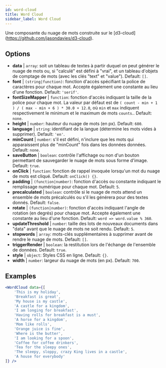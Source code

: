 ```yaml
---
id: word-cloud 
title: Word Cloud
sidebar_label: Word Cloud
---
```


Une composante du nuage de mots construite sur le [d3-cloud] (https://github.com/jasondavies/d3-cloud).

## Options

* __data__ | `array`: soit un tableau de textes à partir duquel on peut générer le nuage de mots ou, si "calculé" est défini à "vrai", et un tableau d'objets de comptage de mots (avec les clés "text" et "value"). Default: `[]`.
* __font__ | `(string|function)`: fonction d'accès spécifiant la police de caractères pour chaque mot. Accepte également une constante au lieu d'une fonction. Default: `'serif'`.
* __fontSizeMapper__ | `function`: fonction d'accès indiquant la taille de la police pour chaque mot. La valeur par défaut est de `( count - min + 1 ) / ( max - min + 6 ) * 30.0 + 12.0`, où `min` et `max` indiquent respectivement le minimum et le maximum de mots `counts`.. Default: `none`.
* __height__ | `number`: hauteur du nuage de mots (en px). Default: `600`.
* __language__ | `string`: identifiant de la langue (détermine les mots vides à supprimer). Default: `'en'`.
* __minCount__ | `number`: s'il est défini, n'inclure que les mots qui apparaissent plus de "minCount" fois dans les données données. Default: `none`.
* __saveButton__ | `boolean`: contrôle l'affichage ou non d'un bouton permettant de sauvegarder le nuage de mots sous forme d'image. Default: `true`.
* __onClick__ | `function`: fonction de rappel invoquée lorsqu'un mot du nuage de mots est cliqué. Default: `onClick() {}`.
* __padding__ | `(function|number)`: fonction d'accès ou constante indiquant le remplissage numérique pour chaque mot. Default: `5`.
* __precalculated__ | `boolean`: contrôle si le nuage de mots attend un ensemble de mots précalculés ou s'il les générera pour des textes donnés. Default: `false`.
* __rotate__ | `(function|number)`: fonction d'accès indiquant l'angle de rotation (en degrés) pour chaque mot. Accepte également une constante au lieu d'une fonction. Default: `word => word.value % 360`.
* __updateThreshold__ | `number`: taille des lots de nouveaux documents dans "data" avant que le nuage de mots ne soit rendu. Default: `5`.
* __stopwords__ | `array`: mots-clés supplémentaires à supprimer avant de rendre le nuage de mots. Default: `[]`.
* __triggerRender__ | `boolean`: la restitution lors de l'échange de l'ensemble de données. Default: `true`.
* __style__ | `object`: Styles CSS en ligne. Default: `{}`.
* __width__ | `number`: largeur du nuage de mots (en px). Default: `700`.


## Examples

```jsx live
<WordCloud data={[
	'This is my holiday', 
	'Breakfast is great', 
	'My house is my castle', 
	'A castle for a kingdom', 
	'I am longing for breakfast',
	'Having rolls for breakfast is a must',
	'A horse for a kingdom',
	'Mom like rolls',
	'Orange juice is fine',
	'Where is the butter',
	'I am looking for a spoon',
	'Coffee for coffee drinkers',
	'Tea for the sleepy ones',
	'The sleepy, sloppy, crazy King lives in a castle',
	'A house for everybody'
]} />
```



